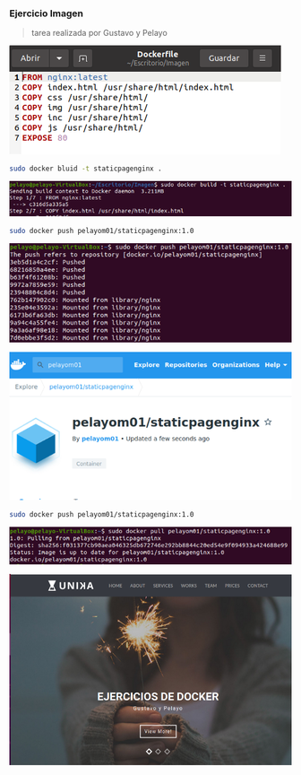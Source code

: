 

### Ejercicio Imagen

> tarea realizada por Gustavo y Pelayo

![image-20220201232806865](EjercicioImagen/image-20220201232806865.png)

```bash
sudo docker bluid -t staticpagenginx . 
```



![image-20220201233036433](EjercicioImagen/image-20220201233036433.png)

```bash
sudo docker push pelayom01/staticpagenginx:1.0	
```



![image-20220201233941154](EjercicioImagen/image-20220201233941154.png)



![image-20220201234021392](EjercicioImagen/image-20220201234021392.png)

```bash
sudo docker push pelayom01/staticpagenginx:1.0	
```



![image-20220201234210104](EjercicioImagen/image-20220201234210104.png)

![image-20220201235228322](EjercicioImagen/image-20220201235228322.png)